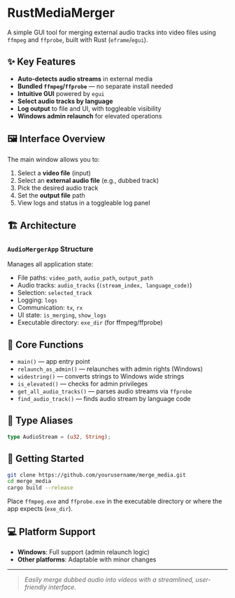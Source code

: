 # RustMediaMerger

A simple GUI tool for merging external audio tracks into video files using `ffmpeg` and `ffprobe`, built with Rust (`eframe`/`egui`).

## ✨ Key Features

- **Auto-detects audio streams** in external media
- **Bundled `ffmpeg`/`ffprobe`** — no separate install needed
- **Intuitive GUI** powered by `egui`
- **Select audio tracks by language**
- **Log output** to file and UI, with toggleable visibility
- **Windows admin relaunch** for elevated operations

## 🖼 Interface Overview

The main window allows you to:

1. Select a **video file** (input)
2. Select an **external audio file** (e.g., dubbed track)
3. Pick the desired audio track
4. Set the **output file** path
5. View logs and status in a toggleable log panel

## 🏗 Architecture

### `AudioMergerApp` Structure

Manages all application state:

- File paths: `video_path`, `audio_path`, `output_path`
- Audio tracks: `audio_tracks` (`(stream_index, language_code)`)
- Selection: `selected_track`
- Logging: `logs`
- Communication: `tx`, `rx`
- UI state: `is_merging`, `show_logs`
- Executable directory: `exe_dir` (for ffmpeg/ffprobe)

## 🔧 Core Functions

- `main()` — app entry point
- `relaunch_as_admin()` — relaunches with admin rights (Windows)
- `widestring()` — converts strings to Windows wide strings
- `is_elevated()` — checks for admin privileges
- `get_all_audio_tracks()` — parses audio streams via `ffprobe`
- `find_audio_track()` — finds audio stream by language code

## 🧪 Type Aliases

```rust
type AudioStream = (u32, String);
```

## 🚀 Getting Started

```bash
git clone https://github.com/yourusername/merge_media.git
cd merge_media
cargo build --release
```

Place `ffmpeg.exe` and `ffprobe.exe` in the executable directory or where the app expects (`exe_dir`).

## 💻 Platform Support

- **Windows**: Full support (admin relaunch logic)
- **Other platforms**: Adaptable with minor changes

---

> _Easily merge dubbed audio into videos with a streamlined, user-friendly interface._
